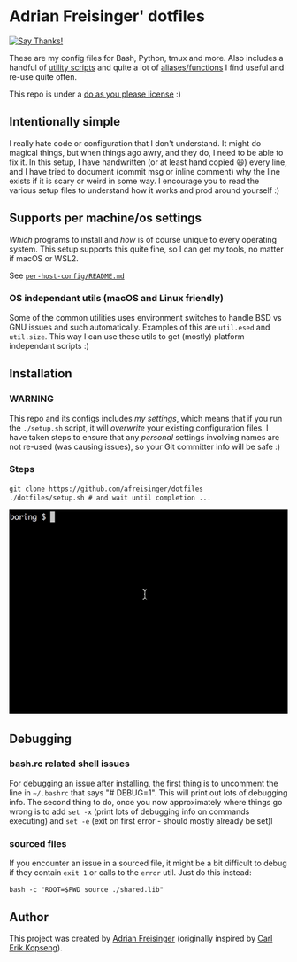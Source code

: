 Adrian Freisinger' dotfiles
===========================

[![Say Thanks!](https://img.shields.io/badge/Say%20Thanks-!-1EAEDB.svg)](https://saythanks.io/to/afreisinger)



These are my config files for Bash, Python, tmux and more. Also includes a handful of [utility scripts](./utils/scripts) 
and quite a lot of [aliases/functions](https://github.com/afreisinger/dotfiles/common-setup/bash.d/aliases_functions) I find useful and re-use quite often.

This repo is under a [do as you please license](./LICENSE) :)


## Intentionally simple
I really hate code or configuration that I don't understand. It might do magical things, but when things ago awry, and they do, I need to be able to fix it. In this setup, I have handwritten (or at least hand copied :smiley:) every line, and I have tried to document (commit msg or inline comment) why the line exists if it is scary or weird in some way. I encourage you to read the various setup files to understand how it works and prod around yourself :)


## Supports per machine/os settings

_Which_ programs to install and _how_ is of course unique to every operating system. This setup supports this quite fine, so I can get my tools, no matter if macOS or WSL2. 

See [`per-host-config/README.md`](./per-host-config/README.md)

### OS independant utils (macOS and Linux friendly)
Some of the common utilities uses environment switches to handle BSD vs GNU issues and such automatically. Examples of this are `util.esed`  and `util.size`. This way I can use these utils to get (mostly) platform independant scripts :)

## Installation

### WARNING
This repo and its configs includes _my settings_, which means that if you run the `./setup.sh` script, it will _overwrite_ your existing configuration files. 
I have taken steps to ensure that any _personal_ settings involving names are not re-used (was causing issues), so your Git committer info will be safe :)

### Steps
```
git clone https://github.com/afreisinger/dotfiles
./dotfiles/setup.sh # and wait until completion ...
```
![install vid](./dotfiles-install.gif "Install video")


## Debugging

### bash.rc related shell issues
For debugging an issue after installing, the first thing is to uncomment the line in `~/.bashrc` that says "# DEBUG=1". This will print out lots of debugging info. The second thing to do, once you now approximately where things go wrong is to add `set -x` (print lots of debugging info on commands executing) and `set -e` (exit on first error - should mostly already be set)l

### sourced files
If you encounter an issue in a sourced file, it might be a bit difficult to debug if they contain `exit 1` or calls to the `error` util. Just do this instead:
```
bash -c "ROOT=$PWD source ./shared.lib"
```

## Author

This project was created by [Adrian Freisinger](https://afreisinger.gitlab.io/) (originally inspired by [Carl Erik Kopseng](https://github.com/fatso83/dotfiles)).
